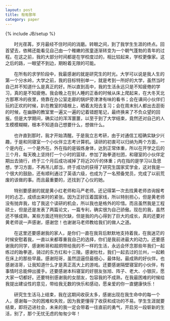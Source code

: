 ```yaml
---
layout: post
title: 匆匆那年
category: paper
---
```

{% include JB/setup %}

&#160; &#160; &#160; &#160;时光荏苒，岁月最经不住时间的消磨。转眼之间，到了我学生生涯的终点。回首望去，依稀还能看见自己由一个稚嫩的孩童逐渐转变为一个朝气蓬勃的青年的过程。在这之前，我的大部分时间都是在学校度过的，相比较起来，学校更像家。这之后的路，一眼望不到边，期盼着无限的可能。
    
&#160; &#160; &#160; &#160;在所有的求学阶段中，我最感谢的就是研究生的时光。大学可以说是我人生的第一个分水岭，大学之前，我的目标特别单一，就是考到一所好的大学，虽然当时自己并不知道什么是真正的好。所以直到高中，我的生活永远只是不知疲倦的学习，真的是不知疲倦。我会晚上在别人睡的正香的时候从床上爬起来，在大冬天北方那寒冷的夜里，倚靠在办公室走廊的锅炉旁津津有味的看书；会在课间小伙伴们玩的正欢的时候，趴在教室的墙根上，晒着太阳去复习；会在周末别人都出去逛街的时候，在幽静的教室里一遍又一遍的记着错题笔记，最终换来了不负众望的回报。但是大学期间，确实过的浑浑噩噩，以至于到了大学结束，竟然还对自己的人生模模糊糊，根本不知道自己想要什么，想做什么。

&#160; &#160; &#160; &#160;也许直到那时，我才开始清醒。于是我立志考研，由于对通信工程确实缺少兴趣，于是和同寝室一个小伙伴立志考计算机。读研的初衷可以归纳为两个方面，一个是内在，一个是外在。外在指的是锻炼身体，达到正常体重，所以在开学之后的三个月，每天晚上坚持打一个小时的篮球，参加了跆拳道社团，和寝室的小伙伴定期出去骑行，终于三个月后成功减掉了将近20斤的体重；内在指的是学习以及思想，学习方面，不再吊儿郎当，终于成功的获得了研究生国家奖学金，这对我是一个很大的鼓励，还有顺利通过了英语六级，也成为了一名预备党员，完成了以前荒废的该做的事。而且最重要的，还找到了心仪的她。

&#160; &#160; &#160; &#160;特别要感谢的就是黄小红老师和马严老师。还记得第一次去找黄老师咨询报考时的忐忑，成绩出来时的紧张。因为正好压着国家线，所以特别担心，但是黄老师没有抛弃我，给了我这个读研的机会，所以我也是格外的珍惜。而且虽然我是工程硕士，但是还是发表了两篇论文，一篇专利，确实很为自己骄傲。现在的我，虽然还不够成熟，某些方面还特别欠缺，但是我的内心得到了巨大的成长，真的还要对黄老师说一声感谢，感谢您！也谢谢马老师教给我们的做人之道。

&#160; &#160; &#160; &#160;在这里还要感谢我的家人，是你们一直在我背后默默地支持着我，在我迷茫的时候安慰着我，一直以来都尊重我自己的选择，你们是我前进最大的动力。还要感谢我的同学，感谢彬哥和超炯带给我的不一样的生活，永远会怀念那些年我们一起练过的跆拳道，骑过的东方红和十三陵。感谢杜杜，我们一起去过的兰州，一起赖在床上的那些早晨。感谢阳哥，虽然逗逼但最细心，最体贴，最成熟的好伙伴。也感谢洁哥，让我知道什么才是真正高大上的游戏。还要感谢隔壁寝室的小伙伴，有事情时总能伸出援手。还要感谢本科寝室的好朋友张旭、阵子、老大、小银灰，愿大家一切都好。还要特别感谢我的女朋友，包容我的不成熟，在我最困难的时候给我提出建设性的意见，带给我无数的快乐和感动，愿亲爱的你一直健康快乐！

&#160; &#160; &#160; &#160;研究生生活马上结束，我在这期间收获太多，感谢出现在我生命中的每一个人，感谢每一次的困难和失败，因为我更懂得了收获和成功的不易。学生生涯就要结束，即将迈进社会，未来的我一定会带着一往直前的勇气，开启另一段崭新的生活，别了，那个无忧无虑的匆匆少年！
